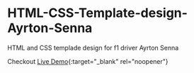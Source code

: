 # HTML-CSS-Template-design-Ayrton-Senna
HTML and CSS templade design for f1 driver Ayrton Senna

Checkout [Live Demo](https://tsv.gih.mybluehost.me/Senna/){:target="_blank" rel="noopener"}
